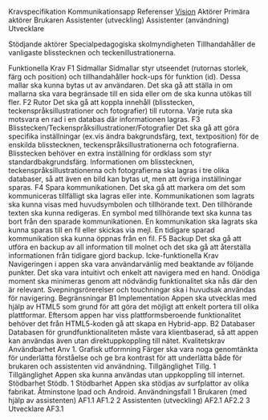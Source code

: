 ﻿Kravspecifikation Kommunikationsapp
Referenser
[Vision](länk)
Aktörer
Primära aktörer
Brukaren
Assistenter (utveckling)
Assistenter (användning)
Utvecklare

Stödjande aktörer
Specialpedagogiska skolmyndigheten
Tillhandahåller de vanligaste blisstecknen och teckenillustrationerna.

Funktionella Krav
F1 Sidmallar
Sidmallar styr utseendet (rutornas storlek, färg och position) och tillhandahåller hock-ups för funktion (id). Dessa mallar ska kunna bytas ut av användaren. Det ska gå att ställa in om mallarna ska vara begränsade till en sida eller om de ska kunna utökas till fler.
F2 Rutor
Det ska gå att koppla innehåll (blisstecken, teckenspråksillustrationer och fotografier) till rutorna. Varje ruta ska motsvara en rad i en databas där informationen lagras.
F3 Blisstecken/Teckenspråksillustrationer/Fotografier
Det ska gå att göra specifika inställningar (ex.vis ändra  bakgrundsfärg, text, textposition) för de enskilda blisstecknen, teckenspråksillustrationerna och fotografierna. Blisstecken behöver en extra inställning för ordklass som styr standardbakgrundsfärg. Informationen om blisstecknen, teckenspråksillustrationerna och fotografierna ska lagras i tre olika databaser, så att även en bild kan bytas ut, men att övriga inställningar sparas.
F4 Spara kommunikationen.
Det ska gå att markera om det som kommuniceras tillfälligt ska lagras eller inte. Kommunikationen som lagrats ska kunna visas med huvudsymbolen och tillhörande text. Den tillhörande texten ska kunna redigeras. En symbol med tillhörande text ska kunna tas bort från den sparade kommunikationen.  En kommunikation ska lagrats ska kunna sparas till en fil eller skickas via mejl. En tidigare sparad kommunikation ska kunna öppnas från en fil.
F5 Backup
Det ska gå att utföra en backup av all information till molnet och det ska gå att återställa informationen från tidigare gjord backup.
Icke-funktionella Krav
Navigeringen i appen ska vara användarvänlig med beaktande av följande punkter.
Det ska vara intuitivt och enkelt att navigera med en hand.
Onödiga moment ska minimeras genom att nödvändig funktionalitet ska nås där den är relevant.
Svepningsrörerelser och touchningar ska i huvudsak användas för navigering.
Begränsningar
B1 Implementation
Appen ska utvecklas med hjälp av HTML5 som grund för att göra det möjligt att enkelt portera till olika plattformar. Eftersom appen har viss plattformsberoende funktionalitet behöver det från HTML5-koden gå att skapa en Hybrid-app.
B2 Databaser
Databasen för grundfunktionaliteten måste vara klientbaserad, så att appen kan användas även utan direktuppkoppling till nätet.
Kvalitetskrav
Användbarhet
Anv 1. Grafisk utformning
Färger ska vara noga genomtänkta för underlätta förståelse och ge bra kontrast för att underlätta både för brukaren och assistenten vid användning. 
Tillgänglighet
Tillg. 1 Tillgänglighet
Appen ska kunna användas utan uppkoppling till internet.
Stödbarhet
Stödb. 1 Stödbarhet
Appen ska stödjas av surfplattor av olika fabrikat. Åtminstone Ipad och Android.
Användningsfall
1 Brukaren (med hjälp av assistenten)
AF1.1 
AF1.2
2 Assistenten (utveckling)
AF2.1
AF2.2
3 Utvecklare
AF3.1
